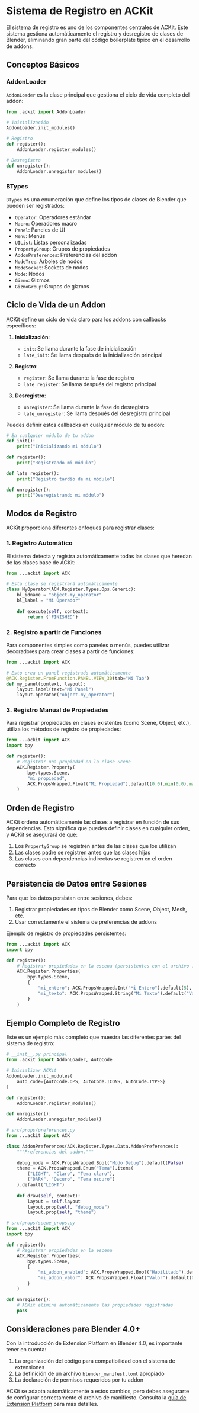 # Sistema de Registro en ACKit

El sistema de registro es uno de los componentes centrales de ACKit. Este sistema gestiona automáticamente el registro y desregistro de clases de Blender, eliminando gran parte del código boilerplate típico en el desarrollo de addons.

## Conceptos Básicos

### AddonLoader

`AddonLoader` es la clase principal que gestiona el ciclo de vida completo del addon:

```python
from .ackit import AddonLoader

# Inicialización
AddonLoader.init_modules()

# Registro
def register():
    AddonLoader.register_modules()

# Desregistro
def unregister():
    AddonLoader.unregister_modules()
```

### BTypes

`BTypes` es una enumeración que define los tipos de clases de Blender que pueden ser registrados:

- `Operator`: Operadores estándar
- `Macro`: Operadores macro
- `Panel`: Paneles de UI
- `Menu`: Menús
- `UIList`: Listas personalizadas
- `PropertyGroup`: Grupos de propiedades
- `AddonPreferences`: Preferencias del addon
- `NodeTree`: Árboles de nodos
- `NodeSocket`: Sockets de nodos
- `Node`: Nodos
- `Gizmo`: Gizmos
- `GizmoGroup`: Grupos de gizmos

## Ciclo de Vida de un Addon

ACKit define un ciclo de vida claro para los addons con callbacks específicos:

1. **Inicialización**:
   - `init`: Se llama durante la fase de inicialización
   - `late_init`: Se llama después de la inicialización principal

2. **Registro**:
   - `register`: Se llama durante la fase de registro
   - `late_register`: Se llama después del registro principal

3. **Desregistro**:
   - `unregister`: Se llama durante la fase de desregistro
   - `late_unregister`: Se llama después del desregistro principal

Puedes definir estos callbacks en cualquier módulo de tu addon:

```python
# En cualquier módulo de tu addon
def init():
    print("Inicializando mi módulo")

def register():
    print("Registrando mi módulo")

def late_register():
    print("Registro tardío de mi módulo")

def unregister():
    print("Desregistrando mi módulo")
```

## Modos de Registro

ACKit proporciona diferentes enfoques para registrar clases:

### 1. Registro Automático

El sistema detecta y registra automáticamente todas las clases que heredan de las clases base de ACKit:

```python
from ...ackit import ACK

# Esta clase se registrará automáticamente
class MyOperator(ACK.Register.Types.Ops.Generic):
    bl_idname = "object.my_operator"
    bl_label = "Mi Operador"
    
    def execute(self, context):
        return {'FINISHED'}
```

### 2. Registro a partir de Funciones

Para componentes simples como paneles o menús, puedes utilizar decoradores para crear clases a partir de funciones:

```python
from ...ackit import ACK

# Esto crea un panel registrado automáticamente
@ACK.Register.FromFunction.PANEL.VIEW_3D(tab="Mi Tab")
def my_panel(context, layout):
    layout.label(text="Mi Panel")
    layout.operator("object.my_operator")
```

### 3. Registro Manual de Propiedades

Para registrar propiedades en clases existentes (como Scene, Object, etc.), utiliza los métodos de registro de propiedades:

```python
from ...ackit import ACK
import bpy

def register():
    # Registrar una propiedad en la clase Scene
    ACK.Register.Property(
        bpy.types.Scene, 
        "mi_propiedad", 
        ACK.PropsWrapped.Float("Mi Propiedad").default(0.0).min(0.0).max(1.0)
    )
```

## Orden de Registro

ACKit ordena automáticamente las clases a registrar en función de sus dependencias. Esto significa que puedes definir clases en cualquier orden, y ACKit se asegurará de que:

1. Los `PropertyGroup` se registren antes de las clases que los utilizan
2. Las clases padre se registren antes que las clases hijas
3. Las clases con dependencias indirectas se registren en el orden correcto

## Persistencia de Datos entre Sesiones

Para que los datos persistan entre sesiones, debes:

1. Registrar propiedades en tipos de Blender como Scene, Object, Mesh, etc.
2. Usar correctamente el sistema de preferencias de addons

Ejemplo de registro de propiedades persistentes:

```python
from ...ackit import ACK
import bpy

def register():
    # Registrar propiedades en la escena (persistentes con el archivo .blend)
    ACK.Register.Properties(
        bpy.types.Scene,
        {
            "mi_entero": ACK.PropsWrapped.Int("Mi Entero").default(5),
            "mi_texto": ACK.PropsWrapped.String("Mi Texto").default("Valor predeterminado")
        }
    )
```

## Ejemplo Completo de Registro

Este es un ejemplo más completo que muestra las diferentes partes del sistema de registro:

```python
# __init__.py principal
from .ackit import AddonLoader, AutoCode

# Inicializar ACKit
AddonLoader.init_modules(
    auto_code={AutoCode.OPS, AutoCode.ICONS, AutoCode.TYPES}
)

def register():
    AddonLoader.register_modules()

def unregister():
    AddonLoader.unregister_modules()
```

```python
# src/props/preferences.py
from ...ackit import ACK

class AddonPreferences(ACK.Register.Types.Data.AddonPreferences):
    """Preferencias del addon."""
    
    debug_mode = ACK.PropsWrapped.Bool("Modo Debug").default(False)
    theme = ACK.PropsWrapped.Enum("Tema").items(
        ("LIGHT", "Claro", "Tema claro"),
        ("DARK", "Oscuro", "Tema oscuro")
    ).default("LIGHT")
    
    def draw(self, context):
        layout = self.layout
        layout.prop(self, "debug_mode")
        layout.prop(self, "theme")
```

```python
# src/props/scene_props.py
from ...ackit import ACK
import bpy

def register():
    # Registrar propiedades en la escena
    ACK.Register.Properties(
        bpy.types.Scene,
        {
            "mi_addon_enabled": ACK.PropsWrapped.Bool("Habilitado").default(True),
            "mi_addon_valor": ACK.PropsWrapped.Float("Valor").default(0.5)
        }
    )

def unregister():
    # ACKit elimina automáticamente las propiedades registradas
    pass
```

## Consideraciones para Blender 4.0+

Con la introducción de Extension Platform en Blender 4.0, es importante tener en cuenta:

1. La organización del código para compatibilidad con el sistema de extensiones
2. La definición de un archivo `blender_manifest.toml` apropiado
3. La declaración de permisos requeridos por tu addon

ACKit se adapta automáticamente a estos cambios, pero debes asegurarte de configurar correctamente el archivo de manifiesto. Consulta la [guía de Extension Platform](extension-platform.md) para más detalles. 